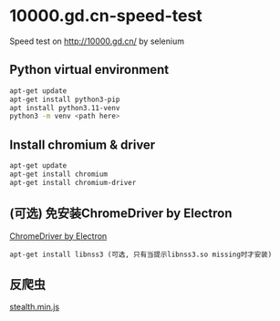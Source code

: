 # 10000.gd.cn-speed-test
Speed test on http://10000.gd.cn/ by selenium

## Python virtual environment
```bash
apt-get update
apt-get install python3-pip
apt install python3.11-venv
python3 -m venv <path here>
```

## Install chromium & driver
```bash
apt-get update
apt-get install chromium
apt-get install chromium-driver
```

## (可选) 免安装ChromeDriver by Electron
[ChromeDriver by Electron](https://github.com/electron/electron/)

`apt-get install libnss3 (可选, 只有当提示libnss3.so missing时才安装)`

## 反爬虫
[stealth.min.js](https://github.com/requireCool/stealth.min.js)
